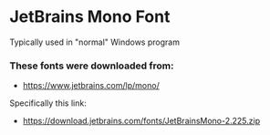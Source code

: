 # JetBrains Mono Font
Typically used in "normal" Windows program

### These fonts were downloaded from:
 - https://www.jetbrains.com/lp/mono/  

Specifically this link:
 - https://download.jetbrains.com/fonts/JetBrainsMono-2.225.zip
